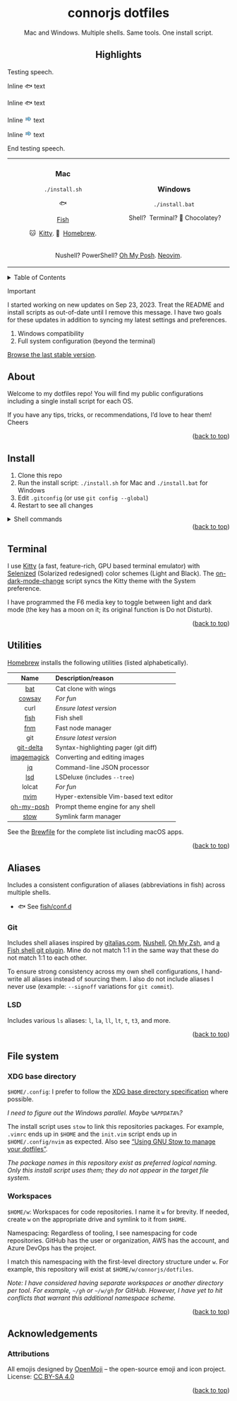 <a id="readme-top"></a>

<div align="center">

# connorjs dotfiles

Mac and Windows. Multiple shells. Same tools. One install script.

## Highlights

</div>

Testing speech.

Inline <span role="img" aria-label="">🐟</span> text

Inline <span aria-hidden="true">🐟</div> text

Inline <img src="./images/1F41F.png" width=16 alt=""> text

Inline <img src="./images/1F41F.svg" width=16 alt=""> text

End testing speech.

<table>
<tr>
<td width="1024px" align="center">

<h3 id="mac">Mac</h3>

```shell
./install.sh
```

<div aria-hidden="true">🐟</div>

<a href="https://fishshell.com">Fish</a>

<span role="img" aria-label="">🐱</span>&nbsp;
[Kitty].
<span role="img" aria-label="">🍺</span>&nbsp;
[Homebrew].

</td>
<td width="50%" align="center">

<h3 id="windows">Windows</h3>

```shell
./install.bat
```

<span role="img" aria-label=""></span>&nbsp;Shell?
<span role="img" aria-label=""></span>&nbsp;Terminal?
<span role="img" aria-label="">🍫</span>&nbsp;Chocolatey?

</td>
</tr>
<tr>
<td colspan="2" align="center">

Nushell?
PowerShell?
[Oh My Posh][oh-my-posh].
[Neovim][nvim].

</td>
</tr>
</table>

<details>
<summary>Table of Contents</summary>

- [Highlights](#highlights)
- [About](#about)
- [Install](#install)
- [Terminal](#terminal)
- [Utilities](#utilities)
- [Aliases](#aliases)
- [File system](#file-system)

</details>

> [!IMPORTANT]
>
> I started working on new updates on Sep 23, 2023. Treat the README and install
> scripts as out-of-date until I remove this message. I have two goals for these
> updates in addition to syncing my latest settings and preferences.
>
> 1. Windows compatibility
> 2. Full system configuration (beyond the terminal)
>
> [Browse the last stable version](https://github.com/connorjs/dotfiles/tree/pre-changelog).

## About

Welcome to my dotfiles repo! You will find my public configurations including
a single install script for each OS.

If you have any tips, tricks, or recommendations, I’d love to hear them! Cheers

<div align="right">(<a href="#readme-top">back to top</a>)</div>

## Install

1. Clone this repo
2. Run the install script: `./install.sh` for Mac and `./install.bat` for Windows
3. Edit `.gitconfig` (or use `git config --global`)
4. Restart to see all changes

<details>
<summary>Shell commands</summary>

```shell
mkdir -p $HOME/w/connorjs && \
cd $HOME/w/connorjs && \
git clone https://github.com/connorjs/dotfiles.git && \
cd dotfiles && \
./install.sh && \
cd $HOME && \
vim .gitconfig
```

_See [§ Workspaces](#workspaces) for why I use the `~/w/connorjs` path._

</details>

<div align="right">(<a href="#readme-top">back to top</a>)</div>

## Terminal

I use [Kitty] (a fast, feature-rich, GPU based terminal emulator) with
[Selenized] (Solarized redesigned) color schemes (Light and Black). The
[on-dark-mode-change](./bin/on-dark-mode-change) script syncs the Kitty theme
with the System preference.

I have programmed the F6 media key to toggle between light and dark mode (the
key has a moon on it; its original function is Do not Disturb).

<div align="right">(<a href="#readme-top">back to top</a>)</div>

## Utilities

[Homebrew] installs the following utilities (listed alphabetically).

|     Name      | Description/reason                     |
|:-------------:|:---------------------------------------|
|     [bat]     | Cat clone with wings                   |
|   [cowsay]    | _For fun_                              |
|     curl      | _Ensure latest version_                |
|    [fish]     | Fish shell                             |
|     [fnm]     | Fast node manager                      |
|      git      | _Ensure latest version_                |
|  [git-delta]  | Syntax-highlighting pager (git diff)   |
| [imagemagick] | Converting and editing images          |
|     [jq]      | Command-line JSON processor            |
|     [lsd]     | LSDeluxe (includes `--tree`)           |
|    lolcat     | _For fun_                              |
|    [nvim]     | Hyper-extensible Vim-based text editor |
| [oh-my-posh]  | Prompt theme engine for any shell      |
|    [stow]     | Symlink farm manager                   |

See the [Brewfile](./Brewfile) for the complete list including macOS apps.

<div align="right">(<a href="#readme-top">back to top</a>)</div>

## Aliases

Includes a consistent configuration of aliases (abbreviations in fish) across
multiple shells.

- <span aria-label="Fish">🐟</span> See [fish/conf.d](./fish/.config/fish/conf.d)

### Git

Includes shell aliases inspired by [gitalias.com][git-alias-dot-com],
[Nushell][git-alias-nushell], [Oh My Zsh][git-alias-zsh], and [a Fish shell git
plugin][git-alias-fish]. Mine do not match 1:1 in the same way that these do
not match 1:1 to each other.

To ensure strong consistency across my own shell configurations, I hand-write
all aliases instead of sourcing them. I also do not include aliases I never use
(example: `--signoff` variations for `git commit`).

### LSD

Includes various `ls` aliases: `l`, `la`, `ll`, `lt`, `t`, `t3`, and more.

<div align="right">(<a href="#readme-top">back to top</a>)</div>

## File system

### XDG base directory

`$HOME/.config`: I prefer to follow the [XDG base directory
specification][xdg-basedir-spec] where possible.

_I need to figure out the Windows parallel. Maybe `%APPDATA%`?_

The install script uses `stow` to link this repositories packages. For example,
`.vimrc` ends up in `$HOME` and the `init.vim` script ends up in
`$HOME/.config/nvim` as expected. Also see [“Using GNU Stow to manage your
dotfiles”][stow-blog-post].

_The package names in this repository exist as preferred logical naming. Only
this install script uses them; they do not appear in the target file system._

### Workspaces

`$HOME/w`: Workspaces for code repositories. I name it `w` for brevity. If
needed, create `w` on the appropriate drive and symlink to it from `$HOME`.

Namespacing: Regardless of tooling, I see namespacing for code repositories.
GitHub has the user or organization, AWS has the account, and Azure DevOps has
the project.

I match this namespacing with the first-level directory structure under `w`.
For example, this repository will exist at `$HOME/w/connorjs/dotfiles`.

_Note: I have considered having separate workspaces or another directory per
tool. For example, `~/gh` or `~/w/gh` for GitHub. However, I have yet to hit
conflicts that warrant this additional namespace scheme._

<div align="right">(<a href="#readme-top">back to top</a>)</div>

## Acknowledgements

### Attributions

All emojis designed by [OpenMoji](https://openmoji.org/) – the open-source emoji and icon project. License: [CC BY-SA 4.0](https://creativecommons.org/licenses/by-sa/4.0/#)

<div align="right">(<a href="#readme-top">back to top</a>)</div>

<!-- @formatter:off -->
[bat]: https://github.com/sharkdp/bat#readme
[cowsay]: https://en.wikipedia.org/wiki/Cowsay
[fish]: https://fishshell.com
[fnm]: https://github.com/Schniz/fnm#readme
[git-alias-dot-com]: https://www.gitalias.com
[git-alias-fish]: https://github.com/jhillyerd/plugin-git#readme
[git-alias-nushell]: https://github.com/nushell/nu_scripts/blob/main/aliases/git/git-aliases.nu
[git-alias-zsh]: https://kapeli.com/cheat_sheets/Oh-My-Zsh_Git.docset/Contents/Resources/Documents/index
[git-delta]: https://dandavison.github.io/delta/
[homebrew]: https://brew.sh/
[imagemagick]: https://github.com/ImageMagick/ImageMagick#readme
[jq]: https://jqlang.github.io/jq/
[kitty]: https://sw.kovidgoyal.net/kitty/
[lsd]: https://github.com/lsd-rs/lsd#readme
[nvim]: https://neovim.io/
[oh-my-posh]: https://ohmyposh.dev
[selenized]: https://github.com/jan-warchol/selenized/tree/master#readme
[stow]: https://www.gnu.org/software/stow/
[stow-blog-post]: https://brandon.invergo.net/news/2012-05-26-using-gnu-stow-to-manage-your-dotfiles.html
[xdg-basedir-spec]: https://specifications.freedesktop.org/basedir-spec/basedir-spec-latest.html
